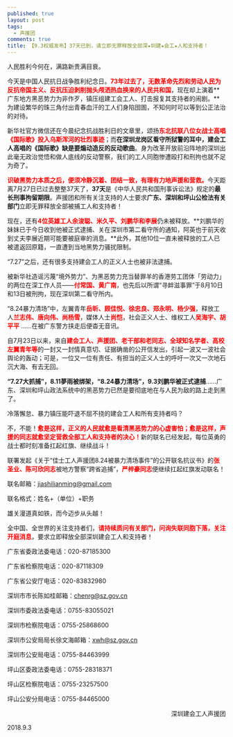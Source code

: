```yaml
---
published: true
layout: post
tags:
  - 声援团
comments: true
title: 【9.3权威发布】37天已到，请立即无罪释放全部深★圳建★会工★人和支持者！
---
```


人民胜利今何在，满路新贵满目衰。

今天是中国人民抗日战争胜利纪念日。<span style="color:red;font-weight:bold">73年过去了，无数革命先烈和劳动人民为反抗帝国主义、反抗压迫剥削抛头颅洒热血换来的人民共和国</span>，现在却上演着**广东地方黑恶势力为非作歹，镇压组建工会工人、打击报复其支持者的闹剧。**为建设繁华的珠三角付出青春血汗的工人们身陷囹圄，不知何时可以等到公正法治的对待。

新华社官方微信还在今晨纪念抗战胜利日的文章里，颂扬<span style="color:red;font-weight:bold">东北抗联八位女战士高唱《国际歌》投入乌斯浑河的壮烈事迹</span>；而**在深圳龙岗区看守所狱警的耳中，建会工人高唱的《国际歌》缺是要煽动造反的反动歌曲**。身为改革开放前沿阵地的深圳出此毫无政治觉悟和做人底线的反动警察，我们的工人同胞惨遭殴打和刑拘也就不足为奇了。


<span style="color:red;font-weight:bold">识破黑势力本质之后，便须冷静沉着、团结一致，有理有力地声援和营救。</span>今天距离7月27日已过去整整37天了，**37天**是《中华人民共和国刑事诉讼法》规定的**最长刑事拘留期限**。声援团和所有关注支持的人士要求**广东、深圳和坪山公检法有关部门**立即无罪释放全部被捕工人和支持者！

现在，还有<span style="color:red;font-weight:bold">4位英雄工人余浚聪、米久平、刘鹏华和李展</span>仍未被释放。**刘鹏华的妹妹已于今日收到他被正式逮捕、关在深圳市第二看守所的通知，阿英也于前天收到丈夫李展近期可能要被庭审的消息。**此外，其他10位一直未被释放的工人已被遣返回原籍，一直遭到当地黑势力骚扰限制。

“7.27”之后，还有很多支持建会工人的正义人士也被非法逮捕。

被新华社造谣污蔑“境外势力”、为黑恶势力充当替罪羊的香港劳工团体「劳动力」的两位在深工作人员——<span style="color:red;font-weight:bold">付常国、黄广南</span>，也先后以所谓“寻衅滋事罪”于8月10日和13日被刑拘，现在深圳第二看守所内。

“8.24暴力清场”中，左翼青年<span style="color:red;font-weight:bold">岳昕、顾佳悦、徐忠良、郑永明、杨少强</span>，释放工人<span style="color:red;font-weight:bold">兰志伟、唐向伟、尚杨雪</span>，媒体人士<span style="color:red;font-weight:bold">尚恺</span>，社会正义人士、维权工人<span style="color:red;font-weight:bold">吴海宇、胡平平</span>	……在被广东警方挟走后便杳无音讯。


自7月23日以来，来自<span style="color:red;font-weight:bold">建会工人、声援团、老干部和老同志、全球知名学者、高校左翼青年等</span>的一封又一封情真意切、证据确凿的公开信发出，引起一波又一波社会舆论的轰动；可是，一位又一位有责任、有担当的正义人士的呼吁一次又一次地石沉大海、有去无回。

**“7.27大抓捕”，8.11夢雨被绑架，“8.24暴力清场”，9.3刘鹏华被正式逮捕**……广东、深圳和坪山政法系统中的黑恶势力已然是要彻底地在与人民为敌的路上走到黑了。


冷落懈怠、暴力镇压能吓退不屈不挠的建会工人和所有支持者吗？

不，不能！<span style="color:red;font-weight:bold">愈是这样，正义的人民就愈是看清黑恶势力的心虚害怕；愈是这样，声援的同志就愈坚定营救全部工人和支持者的决心！</span>新的联名已经发起，每位英勇的战士都时刻准备扛起红旗、继续战斗！

联署发起《关于“佳士工人声援团8.24被暴力清场事件”的公开联名抗议书》的<span style="color:red;font-weight:bold">张圣业、陈可欣同志</span>被地方警察“跨省追捕”，<span style="color:red;font-weight:bold">严梓豪同志</span>便继续扛起红旗发动联名！

联名邮箱：[jiashilianming@gmail.com](mailto:jiashilianming@gmail.com)

联名格式：姓名+（单位）+职务


雄关漫道真如铁，而今迈步从头越！

全中国、全世界的关注支持者们，<span style="color:red;font-weight:bold">请持续质问有关部门，问询失联同胞下落，关注开庭消息</span>，要求立即释放全部深圳建会工人和支持者！

广东省委政法委电话：020-87185300 

广东省检察院电话：020-87118309

广东省公安厅电话：020-83832980

深圳市市长陈如桂邮箱：chenrg@sz.gov.cn

深圳市委政法委电话：0755-83055021 

深圳市检察院电话：0755-25868600

深圳市公安局局长徐文海邮箱：xwh@sz.gov.cn

深圳市公安局电话：0755-84463999

坪山区委政法委电话：0755-28318371

坪山区检察院电话：0755-23257500

坪山公安分局电话：0755-84465000

<p style="text-align:right">
深圳建会工人声援团<br/>

2018.9.3
<br/></p>
